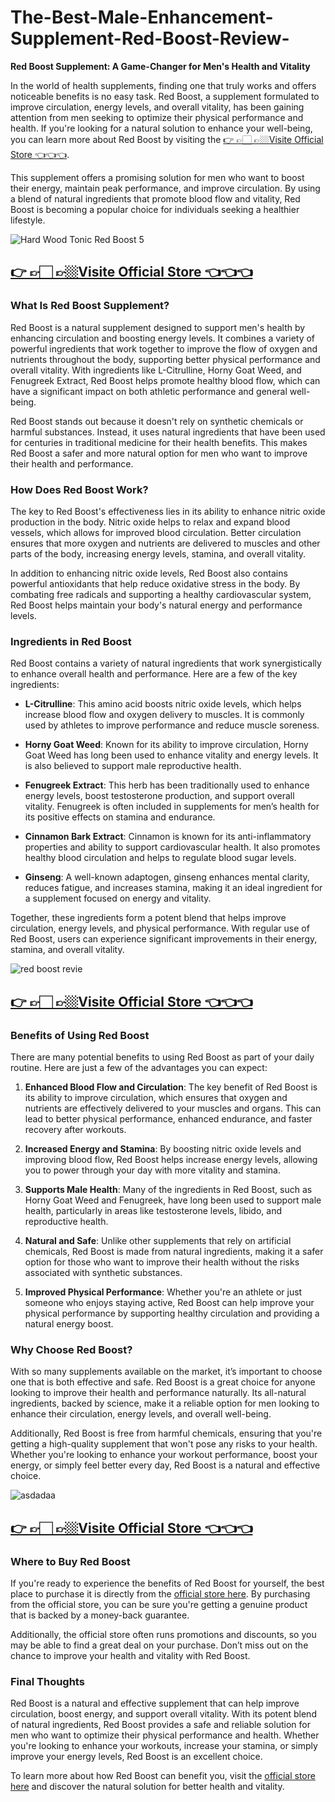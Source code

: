 # The-Best-Male-Enhancement-Supplement-Red-Boost-Review-


**Red Boost Supplement: A Game-Changer for Men's Health and Vitality**

In the world of health supplements, finding one that truly works and offers noticeable benefits is no easy task. Red Boost, a supplement formulated to improve circulation, energy levels, and overall vitality, has been gaining attention from men seeking to optimize their physical performance and health. If you're looking for a natural solution to enhance your well-being, you can learn more about Red Boost by visiting the [👉 👉🏻 👉🏼Visite Official Store 👈👈👈](https://tinyurl.com/zdyk95zm). 

This supplement offers a promising solution for men who want to boost their energy, maintain peak performance, and improve circulation. By using a blend of natural ingredients that promote blood flow and vitality, Red Boost is becoming a popular choice for individuals seeking a healthier lifestyle.

![Hard Wood Tonic Red Boost 5](https://github.com/user-attachments/assets/074f3e41-d4ba-4123-a4fe-93714a67f7f9)

## [👉 👉🏻 👉🏼Visite Official Store 👈👈👈](https://tinyurl.com/zdyk95zm)

### What Is Red Boost Supplement?

Red Boost is a natural supplement designed to support men's health by enhancing circulation and boosting energy levels. It combines a variety of powerful ingredients that work together to improve the flow of oxygen and nutrients throughout the body, supporting better physical performance and overall vitality. With ingredients like L-Citrulline, Horny Goat Weed, and Fenugreek Extract, Red Boost helps promote healthy blood flow, which can have a significant impact on both athletic performance and general well-being.

Red Boost stands out because it doesn't rely on synthetic chemicals or harmful substances. Instead, it uses natural ingredients that have been used for centuries in traditional medicine for their health benefits. This makes Red Boost a safer and more natural option for men who want to improve their health and performance.

### How Does Red Boost Work?

The key to Red Boost's effectiveness lies in its ability to enhance nitric oxide production in the body. Nitric oxide helps to relax and expand blood vessels, which allows for improved blood circulation. Better circulation ensures that more oxygen and nutrients are delivered to muscles and other parts of the body, increasing energy levels, stamina, and overall vitality.

In addition to enhancing nitric oxide levels, Red Boost also contains powerful antioxidants that help reduce oxidative stress in the body. By combating free radicals and supporting a healthy cardiovascular system, Red Boost helps maintain your body's natural energy and performance levels.

### Ingredients in Red Boost

Red Boost contains a variety of natural ingredients that work synergistically to enhance overall health and performance. Here are a few of the key ingredients:

- **L-Citrulline**: This amino acid boosts nitric oxide levels, which helps increase blood flow and oxygen delivery to muscles. It is commonly used by athletes to improve performance and reduce muscle soreness.
  
- **Horny Goat Weed**: Known for its ability to improve circulation, Horny Goat Weed has long been used to enhance vitality and energy levels. It is also believed to support male reproductive health.
  
- **Fenugreek Extract**: This herb has been traditionally used to enhance energy levels, boost testosterone production, and support overall vitality. Fenugreek is often included in supplements for men’s health for its positive effects on stamina and endurance.
  
- **Cinnamon Bark Extract**: Cinnamon is known for its anti-inflammatory properties and ability to support cardiovascular health. It also promotes healthy blood circulation and helps to regulate blood sugar levels.

- **Ginseng**: A well-known adaptogen, ginseng enhances mental clarity, reduces fatigue, and increases stamina, making it an ideal ingredient for a supplement focused on energy and vitality.

Together, these ingredients form a potent blend that helps improve circulation, energy levels, and physical performance. With regular use of Red Boost, users can experience significant improvements in their energy, stamina, and overall vitality.

![red boost revie](https://github.com/user-attachments/assets/ff34ebd0-d9a0-483d-9408-601a0e81cac9)

## [👉 👉🏻 👉🏼Visite Official Store 👈👈👈](https://tinyurl.com/zdyk95zm)

### Benefits of Using Red Boost

There are many potential benefits to using Red Boost as part of your daily routine. Here are just a few of the advantages you can expect:

1. **Enhanced Blood Flow and Circulation**: The key benefit of Red Boost is its ability to improve circulation, which ensures that oxygen and nutrients are effectively delivered to your muscles and organs. This can lead to better physical performance, enhanced endurance, and faster recovery after workouts.

2. **Increased Energy and Stamina**: By boosting nitric oxide levels and improving blood flow, Red Boost helps increase energy levels, allowing you to power through your day with more vitality and stamina.

3. **Supports Male Health**: Many of the ingredients in Red Boost, such as Horny Goat Weed and Fenugreek, have long been used to support male health, particularly in areas like testosterone levels, libido, and reproductive health.

4. **Natural and Safe**: Unlike other supplements that rely on artificial chemicals, Red Boost is made from natural ingredients, making it a safer option for those who want to improve their health without the risks associated with synthetic substances.

5. **Improved Physical Performance**: Whether you're an athlete or just someone who enjoys staying active, Red Boost can help improve your physical performance by supporting healthy circulation and providing a natural energy boost.

### Why Choose Red Boost?

With so many supplements available on the market, it’s important to choose one that is both effective and safe. Red Boost is a great choice for anyone looking to improve their health and performance naturally. Its all-natural ingredients, backed by science, make it a reliable option for men looking to enhance their circulation, energy levels, and overall well-being.

Additionally, Red Boost is free from harmful chemicals, ensuring that you're getting a high-quality supplement that won't pose any risks to your health. Whether you're looking to enhance your workout performance, boost your energy, or simply feel better every day, Red Boost is a natural and effective choice.

![asdadaa](https://github.com/user-attachments/assets/fc3a633e-e2a9-45df-915e-510d02f7158f)

## [👉 👉🏻 👉🏼Visite Official Store 👈👈👈](https://tinyurl.com/zdyk95zm)

### Where to Buy Red Boost

If you're ready to experience the benefits of Red Boost for yourself, the best place to purchase it is directly from the [official store here](https://tinyurl.com/zdyk95zm). By purchasing from the official store, you can be sure you're getting a genuine product that is backed by a money-back guarantee.

Additionally, the official store often runs promotions and discounts, so you may be able to find a great deal on your purchase. Don’t miss out on the chance to improve your health and vitality with Red Boost.

### Final Thoughts

Red Boost is a natural and effective supplement that can help improve circulation, boost energy, and support overall vitality. With its potent blend of natural ingredients, Red Boost provides a safe and reliable solution for men who want to optimize their physical performance and health. Whether you're looking to enhance your workouts, increase your stamina, or simply improve your energy levels, Red Boost is an excellent choice.

To learn more about how Red Boost can benefit you, visit the [official store here](https://tinyurl.com/zdyk95zm) and discover the natural solution for better health and vitality.
